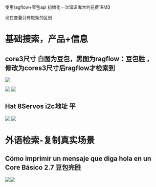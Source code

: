 使用ragflow+豆包api 初始化一次知识库大约花费1RMB

现在变量只有框架的区别


# 基础搜索，产品+信息
## core3尺寸 白图为豆包，黑图为ragflow：豆包胜 ，修改为cores3尺寸后ragflow才检索到
![](Pasted%20image%2020250717142017.png)

![](Pasted%20image%2020250717142128.png)
![](Pasted%20image%2020250717142954.png)


## Hat 8Servos i2c地址 平
![](Pasted%20image%2020250717142358.png)
![](Pasted%20image%2020250717142520.png)





# 外语检索-复制真实场景

## Cómo imprimir un mensaje que diga hola en un Core Básico 2.7  豆包完胜
![](Pasted%20image%2020250717143410.png)![](Pasted%20image%2020250717143528.png)